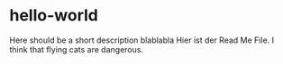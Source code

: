 # hello-world
Here should be a short description
blablabla
Hier ist der Read Me File. I think that flying cats are dangerous.
